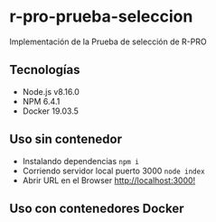 # r-pro-prueba-seleccion

Implementación de la Prueba de selección de R-PRO

## Tecnologías

* Node.js v8.16.0
* NPM 6.4.1
* Docker 19.03.5

## Uso sin contenedor

* Instalando dependencias `npm i`
* Corriendo servidor local puerto 3000 `node index`
* Abrir URL en el Browser [http://localhost:3000!](http://localhost:3000)

## Uso con contenedores Docker

